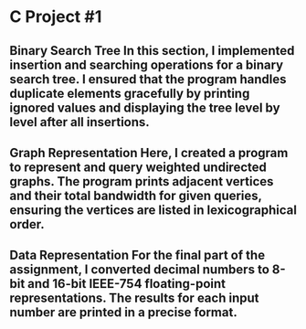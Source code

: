 

<h1>C Project #1</h1>

<h2>
   Binary Search Tree
In this section, I implemented insertion and searching operations for a binary search tree. I ensured that the program handles duplicate elements gracefully by printing ignored values and displaying the tree level by level after all insertions.
</h2>

<h2>
Graph Representation
Here, I created a program to represent and query weighted undirected graphs. The program prints adjacent vertices and their total bandwidth for given queries, ensuring the vertices are listed in lexicographical order.
</h2>

<h2>
Data Representation
For the final part of the assignment, I converted decimal numbers to 8-bit and 16-bit IEEE-754 floating-point representations. The results for each input number are printed in a precise format.
</h2>
